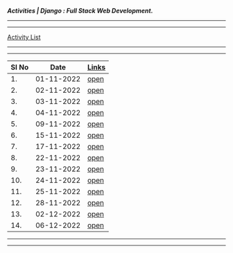 ___Activities | Django : Full Stack Web Development.___

___
___
[Activity List](./Activity/activity.md)

---
___



| Sl No | Date       | [Links](./Activity)                 |
| ----- | ---------- | ----------------------------------- |
| 1.    | 01-11-2022 | [open](./Activity/Nov/01-11-22-tue) |
| 2.    | 02-11-2022 | [open](./Activity/Nov/02-11-22-wed) |
| 3.    | 03-11-2022 | [open](./Activity/Nov/03-11-22-thu) |
| 4.    | 04-11-2022 | [open](./Activity/Nov/04-11-22-fri) |
| 5.    | 09-11-2022 | [open](./Activity/Nov/09-11-22-wed) |
| 6.    | 15-11-2022 | [open](./Activity/Nov/15-11-22-tue) |
| 7.    | 17-11-2022 | [open](./Activity/Nov/17-11-22-thu) |
| 8.    | 22-11-2022 | [open](./Activity/Nov/22-11-22-tue) |
| 9.    | 23-11-2022 | [open](./Activity/Nov/23-11-22-wed) |
| 10.   | 24-11-2022 | [open](./Activity/Nov/24-11-22-thu) |
| 11.   | 25-11-2022 | [open](./Activity/Nov/25-11-22-fri) |
| 12.   | 28-11-2022 | [open](./Activity/Nov/28-11-22-mon) |
| 13.   | 02-12-2022 | [open](./Activity/Dec/02-12-22-mon) |
| 14.   | 06-12-2022 | [open](./Activity/Dec/06-12-22-tue) |


---
___
